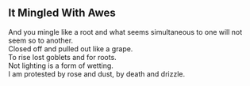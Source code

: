 It Mingled With Awes
--------------------
And you mingle like a root and what seems simultaneous to one will not seem so to another.  
Closed off and pulled out like a grape.  
To rise lost goblets and for roots.  
Not lighting is a form of wetting.  
I am protested by rose and dust, by death and drizzle.  
